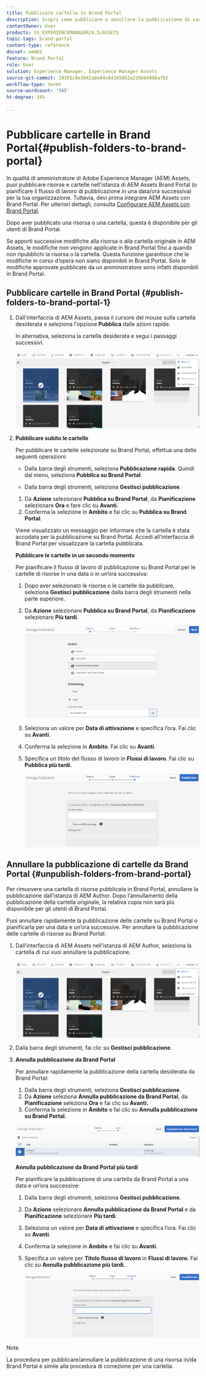 ```yaml
---
title: Pubblicare cartelle in Brand Portal
description: Scopri come pubblicare e annullare la pubblicazione di cartelle in Brand Portal.
contentOwner: User
products: SG_EXPERIENCEMANAGER/6.5/ASSETS
topic-tags: brand-portal
content-type: reference
docset: aem65
feature: Brand Portal
role: User
solution: Experience Manager, Experience Manager Assets
source-git-commit: 29391c8e3042a8a04c64165663a228bb4886afb5
workflow-type: tm+mt
source-wordcount: '565'
ht-degree: 34%

---
```


# Pubblicare cartelle in Brand Portal{#publish-folders-to-brand-portal}

In qualità di amministratore di Adobe Experience Manager (AEM) Assets, puoi pubblicare risorse e cartelle nell’istanza di AEM Assets Brand Portal (o pianificare il flusso di lavoro di pubblicazione in una data/ora successiva) per la tua organizzazione. Tuttavia, devi prima integrare AEM Assets con Brand Portal. Per ulteriori dettagli, consulta [Configurare AEM Assets con Brand Portal](/help/assets/configure-aem-assets-with-brand-portal.md).

Dopo aver pubblicato una risorsa o una cartella, questa è disponibile per gli utenti di Brand Portal.

Se apporti successive modifiche alla risorsa o alla cartella originale in AEM Assets, le modifiche non vengono applicate in Brand Portal fino a quando non ripubblichi la risorsa o la cartella. Questa funzione garantisce che le modifiche in corso d’opera non siano disponibili in Brand Portal. Solo le modifiche approvate pubblicate da un amministratore sono infatti disponibili in Brand Portal.

## Pubblicare cartelle in Brand Portal {#publish-folders-to-brand-portal-1}

1. Dall&#39;interfaccia di AEM Assets, passa il cursore del mouse sulla cartella desiderata e seleziona l&#39;opzione **Pubblica** dalle azioni rapide.

   In alternativa, seleziona la cartella desiderata e segui i passaggi successivi.

   ![publish2bp](assets/publish2bp.png)

1. **Pubblicare subito le cartelle**

   Per pubblicare le cartelle selezionate su Brand Portal, effettua una delle seguenti operazioni:

   * Dalla barra degli strumenti, seleziona **Pubblicazione rapida**. Quindi dal menu, seleziona **Pubblica su Brand Portal**.

   * Dalla barra degli strumenti, seleziona **Gestisci pubblicazione**.

   1. Da **Azione** selezionare **Pubblica su Brand Portal**, da **Pianificazione** selezionare **Ora** e fare clic su **Avanti.**
   1. Conferma la selezione in **Ambito** e fai clic su **Pubblica su Brand Portal**.

   Viene visualizzato un messaggio per informare che la cartella è stata accodata per la pubblicazione su Brand Portal. Accedi all’interfaccia di Brand Portal per visualizzare la cartella pubblicata.

   **Pubblicare le cartelle in un secondo momento**

   Per pianificare il flusso di lavoro di pubblicazione su Brand Portal per le cartelle di risorse in una data o in un’ora successiva:

   1. Dopo aver selezionato le risorse o le cartelle da pubblicare, seleziona **Gestisci pubblicazione** dalla barra degli strumenti nella parte superiore.
   1. Da **Azione** selezionare **Pubblica su Brand Portal**, da **Pianificazione** selezionare **Più tardi**.

      ![publishlaterbp](assets/publishlaterbp.png)

   1. Seleziona un valore per **Data di attivazione** e specifica l’ora. Fai clic su **Avanti**.
   1. Conferma la selezione in **Ambito**. Fai clic su **Avanti**.
   1. Specifica un titolo del flusso di lavoro in **Flussi di lavoro**. Fai clic su **Pubblica più tardi**.

      ![manageschedulepub](assets/manageschedulepub.png)

## Annullare la pubblicazione di cartelle da Brand Portal {#unpublish-folders-from-brand-portal}

Per rimuovere una cartella di risorse pubblicata in Brand Portal, annullane la pubblicazione dall’istanza di AEM Author. Dopo l’annullamento della pubblicazione della cartella originale, la relativa copia non sarà più disponibile per gli utenti di Brand Portal.

Puoi annullare rapidamente la pubblicazione delle cartelle su Brand Portal o pianificarla per una data e un’ora successive. Per annullare la pubblicazione delle cartelle di risorse su Brand Portal:

1. Dall’interfaccia di AEM Assets nell’istanza di AEM Author, seleziona la cartella di cui vuoi annullare la pubblicazione.

   ![publish2bp-1](assets/publish2bp.png)

1. Dalla barra degli strumenti, fai clic su **Gestisci pubblicazione**.

1. **Annulla pubblicazione da Brand Portal**

   Per annullare rapidamente la pubblicazione della cartella desiderata da Brand Portal:

   1. Dalla barra degli strumenti, seleziona **Gestisci pubblicazione**.
   1. Da **Azione** seleziona **Annulla pubblicazione da Brand Portal**, da **Pianificazione** seleziona **Ora** e fai clic su **Avanti.**
   1. Conferma la selezione in **Ambito** e fai clic su **Annulla pubblicazione su Brand Portal**.

   ![confirm-unpublish](assets/confirm-unpublish.png)

   **Annulla pubblicazione da Brand Portal più tardi**

   Per pianificare la pubblicazione di una cartella da Brand Portal a una data e un’ora successive:

   1. Dalla barra degli strumenti, seleziona **Gestisci pubblicazione**.
   1. Da **Azione** selezionare **Annulla pubblicazione da Brand Portal** e da **Pianificazione** selezionare **Più tardi**.
   1. Seleziona un valore per **Data di attivazione** e specifica l’ora. Fai clic su **Avanti**.
   1. Conferma la selezione in **Ambito** e fai clic su **Avanti**.
   1. Specifica un valore per **Titolo flusso di lavoro** in **Flussi di lavoro**. Fai clic su **Annulla pubblicazione più tardi.**

      ![unpublishworkflows](assets/unpublishworkflows.png)

>[!NOTE]
>
>La procedura per pubblicare/annullare la pubblicazione di una risorsa in/da Brand Portal è simile alla procedura di correzione per una cartella.
